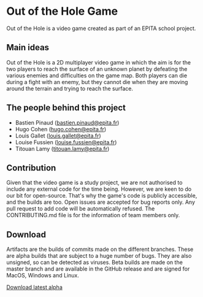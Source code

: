 # Out of the Hole Game

Out of the Hole is a video game created as part of an EPITA school project. 

## Main ideas
Out of the Hole is a 2D multiplayer video game in which the aim is for the two players to reach the surface of an unknown planet by defeating the various enemies and difficulties on the game map. Both players can die during a fight with an enemy, but they cannot die when they are moving around the terrain and trying to reach the surface.

## The people behind this project

* Bastien Pinaud (bastien.pinaud@epita.fr)
* Hugo Cohen (hugo.cohen@epita.fr)
* Louis Gallet (louis.gallet@epita.fr)
* Louise Fussien (louise.fussien@epita.fr)
* Titouan Lamy (titouan.lamy@epita.fr)

## Contribution
Given that the video game is a study project, we are not authorised to include any external code for the time being. However, we are keen to do our bit for open-source. That's why the game's code is publicly accessible, and the builds are too. 
Open issues are accepted for bug reports only. Any pull request to add code will be automatically refused.
The CONTRIBUTING.md file is for the information of team members only.

## Download
Artifacts are the builds of commits made on the different branches. These are alpha builds that are subject to a huge number of bugs. They are also unsigned, so can be detected as viruses. Beta builds are made on the master branch and are available in the GitHub release and are signed for MacOS, Windows and Linux.  

[Download latest alpha](https://nightly.link/GameWaves/OutOfTheHole/workflows/build-staging/develop)

